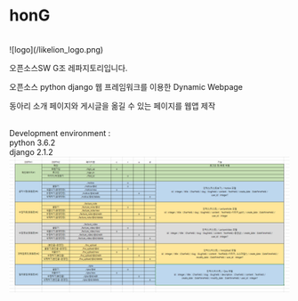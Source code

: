 # honG
<br/>
![logo](/likelion_logo.png)

오픈소스SW G조 레파지토리입니다.<br>


오픈소스 python django 웹 프레임워크를 이용한 Dynamic Webpage <br>


동아리 소개 페이지와 게시글을 옮길 수 있는 페이지를 웹앱 제작<br>




<br>Development environment :<br>
python 3.6.2<br>
django 2.1.2
<br>
![culion](culion.PNG)
